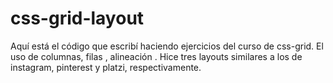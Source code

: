 # css-grid-layout

Aquí está el código que escribí haciendo ejercicios del curso de css-grid.
El uso de columnas, filas , alineación .
Hice tres layouts similares a los de instagram, pinterest y platzi, respectivamente.
